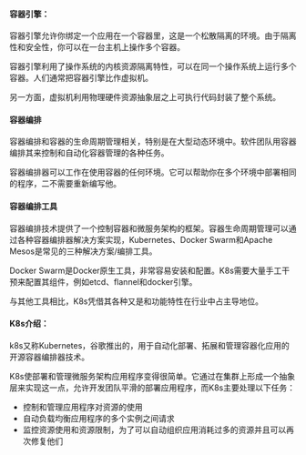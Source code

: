 #### 容器引擎：

容器引擎允许你绑定一个应用在一个容器里，这是一个松散隔离的环境。由于隔离性和安全性，你可以在一台主机上操作多个容器。

容器引擎利用了操作系统的内核资源隔离特性，可以在同一个操作系统上运行多个容器。人们通常把容器引擎比作虚拟机。

另一方面，虚拟机利用物理硬件资源抽象层之上可执行代码封装了整个系统。



#### 容器编排

容器编排和容器的生命周期管理相关，特别是在大型动态环境中。软件团队用容器编排其来控制和自动化容器管理的各种任务。

容器编排器可以工作在使用容器的任何环境。它可以帮助你在多个环境中部署相同的程序，二不需要重新编写他。



#### 容器编排工具

容器编排技术提供了一个控制容器和微服务架构的框架。容器生命周期管理可以通过各种容器编排器解决方案实现，Kubernetes、Docker Swarm和Apache Mesos是常见的三种解决方案/编排工具。

Docker Swarm是Docker原生工具，非常容易安装和配置。K8s需要大量手工干预来配置其组件，例如etcd、flannel和docker引擎。

与其他工具相比，K8s凭借其各种又是和功能特性在行业中占主导地位。



#### K8s介绍：

k8s又称Kubernetes，谷歌推出的，用于自动化部署、拓展和管理容器化应用的开源容器编排器技术。

K8s使部署和管理微服务架构应用程序变得很简单。它通过在集群上形成一个抽象层来实现这一点，允许开发团队平滑的部署应用程序，而K8s主要处理以下任务：

- 控制和管理应用程序对资源的使用
- 自动负载均衡应用程序的多个实例之间请求
- 监控资源使用和资源限制，为了可以自动组织应用消耗过多的资源并且可以再次修复他们